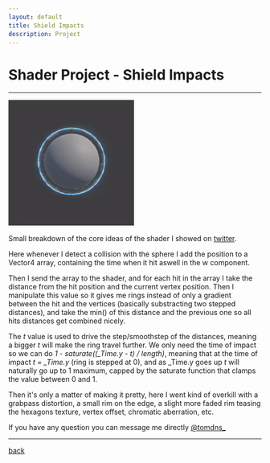 ```yaml
---
layout: default
title: Shield Impacts
description: Project
---
```


# Shader Project - Shield Impacts

***

<div class="image_container">
    <img src="../images/shield-impacts/shield.gif" width="250"/>
</div>

Small breakdown of the core ideas of the shader I showed on [twitter](https://twitter.com/tomdns_/status/1177389679815135233).

Here whenever I detect a collision with the sphere I add the position to a Vector4 array, containing the time when it hit aswell in the w component.

Then I send the array to the shader, and for each hit in the array I take the distance from the hit position and the current vertex position. Then I manipulate this value so it gives me rings instead of only a gradient between the hit and the vertices (basically substracting two stepped distances), and take the min() of this distance and the previous one so all hits distances get combined nicely. 

The *t* value is used to drive the step/smoothstep of the distances, meaning a bigger *t* will make the ring travel further.
We only need the time of impact so we can do *1 - saturate((_Time.y - t) / length)*, meaning that at the time of impact *t = _Time.y* (ring is stepped at 0), and as _Time.y goes up *t* will naturally go up to 1 maximum, capped by the saturate function that clamps the value between 0 and 1.

Then it's only a matter of making it pretty, here I went kind of overkill with a grabpass distortion, a small rim on the edge, a slight more faded rim teasing the hexagons texture, vertex offset, chromatic aberration, etc.

If you have any question you can message me directly [@tomdns_](https://twitter.com/tomdns_)

***

[back](../)
